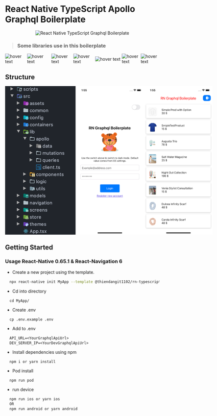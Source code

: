 # React Native TypeScript Apollo Graphql Boilerplate

<div align="center">
  <img src="https://www.clipartmax.com/png/full/1-13184_teddy-clipart-tiger-cat-card-svg-cutting-file-free.png" alt="React Native TypeScript Graphql Boilerplate" width="300"/>
</div>

> ### Some libraries use in this boilerplate

<div style="display: flex; flex-direction: row; align-self: center; align-items: center">
  <img src="https://reactnative.dev/img/header_logo.svg" width="140" title="hover text">
  <img src="https://uploads.getpop.org/wp-content/uploads/2019/07/graphql.png" width="155" title="hover text">
  <img src="https://reactnavigation.org/img/spiro.svg" width="140" title="hover text">
  <img src="https://iconape.com/wp-content/files/ke/21383/svg/apollo-graphql-compact.svg" width="140" title="hover text">
  <img src="https://code4developers.com/wp-content/uploads/2018/01/Redux.png" width="170" title="hover text">
  <img src="https://docs.nativebase.io/img/nativebaselogo.svg" width="120" title="hover text">
  <img src="https://raw.githubusercontent.com/mpeyper/react-hooks-testing-library/master/public/ram.png" width="120" title="hover text">
</div>

## Structure
<div style="display: flex; flex-direction: row; align-self: center; align-items: center">
<img src="docs/assets/structure.png" alt="React Native TypeScript Graphql Boilerplate" width="250" height="485"/>
<img src="docs/assets/login.png" alt="React Native TypeScript Graphql Boilerplate" width="250" height="485"/>
<img src="docs/assets/productList.png" alt="React Native TypeScript Graphql Boilerplate" width="250" height="485"/>
</div>

## Getting Started

### Usage React-Native 0.65.1 & React-Navigation 6

- Create a new project using the template.

```bash
  npx react-native init MyApp --template @thiendangit1102/rn-typescript-graphql
```

- Cd into directory

```
  cd MyApp/
```

- Create .env

```
  cp .env.example .env
```

- Add to .env

```
  API_URL=<YourGraphqlApiUrl>
  DEV_SERVER_IP=<YourDevGraphqlApiUrl>
```

- Install dependencies using npm

```
  npm i or yarn install
```

- Pod install

```
  npm run pod
```

- run device

```
  npm run ios or yarn ios
  OR
  npm run android or yarn android
```
